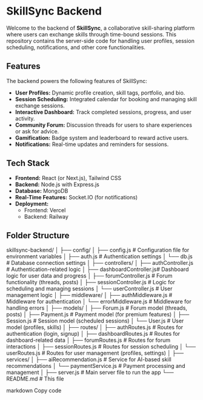 # SkillSync Backend

Welcome to the backend of **SkillSync**, a collaborative skill-sharing platform where users can exchange skills through time-bound sessions. This repository contains the server-side code for handling user profiles, session scheduling, notifications, and other core functionalities.

## Features

The backend powers the following features of SkillSync:
- **User Profiles:** Dynamic profile creation, skill tags, portfolio, and bio.
- **Session Scheduling:** Integrated calendar for booking and managing skill exchange sessions.
- **Interactive Dashboard:** Track completed sessions, progress, and user activity.
- **Community Forum:** Discussion threads for users to share experiences or ask for advice.
- **Gamification:** Badge system and leaderboard to reward active users.
- **Notifications:** Real-time updates and reminders for sessions.

## Tech Stack

- **Frontend:** React (or Next.js), Tailwind CSS
- **Backend:** Node.js with Express.js
- **Database:** MongoDB
- **Real-Time Features:** Socket.IO (for notifications)
- **Deployment:**
  - Frontend: Vercel
  - Backend: Railway

## Folder Structure

skillsync-backend/ │ ├── config/ │ ├── config.js # Configuration file for environment variables │ ├── auth.js # Authentication settings │ └── db.js # Database connection settings │ ├── controllers/ │ ├── authController.js # Authentication-related logic │ ├── dashboardController.js# Dashboard logic for user data and progress │ ├── forumController.js # Forum functionality (threads, posts) │ ├── sessionController.js # Logic for scheduling and managing sessions │ └── userController.js # User management logic │ ├── middleware/ │ ├── authMiddleware.js # Middleware for authentication │ └── errorMiddleware.js # Middleware for handling errors │ ├── models/ │ ├── Forum.js # Forum model (threads, posts) │ ├── Payment.js # Payment model (for premium features) │ ├── Session.js # Session model (scheduled sessions) │ └── User.js # User model (profiles, skills) │ ├── routes/ │ ├── authRoutes.js # Routes for authentication (login, signup) │ ├── dashboardRoutes.js # Routes for dashboard-related data │ ├── forumRoutes.js # Routes for forum interactions │ ├── sessionRoutes.js # Routes for session scheduling │ └── userRoutes.js # Routes for user management (profiles, settings) │ ├── services/ │ ├── aiRecommendation.js # Service for AI-based skill recommendations │ └── paymentService.js # Payment processing and management │ ├── server.js # Main server file to run the app └── README.md # This file

markdown
Copy code

